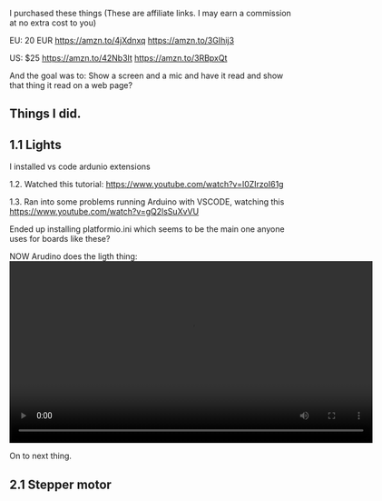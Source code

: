 I purchased these things (These are affiliate links. I may earn a commission at no extra cost to you)

EU: 20 EUR
https://amzn.to/4jXdnxq
https://amzn.to/3GIhij3

US: $25
https://amzn.to/42Nb3lt
https://amzn.to/3RBpxQt

And the goal was to:
Show a screen and a mic and have it read and show that thing it read on a web page?


## Things I did.


## 1.1 Lights
I installed vs code ardunio extensions

1.2.
Watched this tutorial:
https://www.youtube.com/watch?v=I0ZIrzoI61g

1.3.
Ran into some problems running Arduino with VSCODE, watching this
https://www.youtube.com/watch?v=gQ2lsSuXvVU

Ended up installing platformio.ini which seems to be the main one anyone uses for boards like these?


NOW Arudino does the ligth thing:
<video src="https://github.com/Peeeeteer/tabbie/blob/main/learnings/01-arduino-uno-basic/media/A_1.mp4" width="640" controls title="Arduino Light Demo"></video>


On to next thing.

## 2.1 Stepper motor
